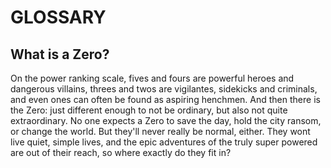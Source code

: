 # GLOSSARY

## What is a Zero?
On the power ranking scale, fives and fours are powerful heroes and dangerous villains, threes and twos are vigilantes, sidekicks and criminals, and even ones can often be found as aspiring henchmen. And then there is the Zero: just different enough to not be ordinary, but also not quite extraordinary. No one expects a Zero to save the day, hold the city ransom, or change the world. But they'll never really be normal, either. They wont live quiet, simple lives, and the epic adventures of the truly super powered are out of their reach, so where exactly do they fit in?